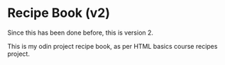 # Recipe Book (v2)

Since this has been done before, this is version 2.

This is my odin project recipe book, as per HTML basics course recipes project.
